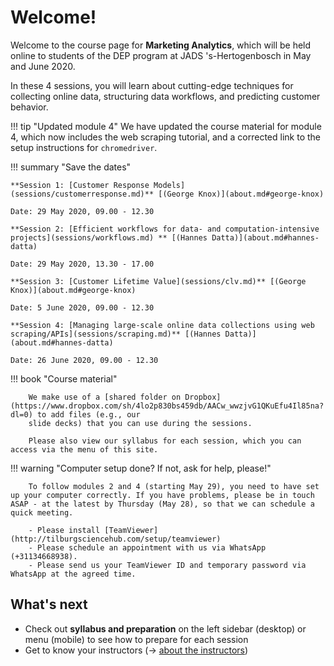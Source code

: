 # Welcome!

Welcome to the course page for **Marketing Analytics**, which will be held online to students of the DEP program at JADS 's-Hertogenbosch in May and June 2020.

In these 4 sessions, you will learn about cutting-edge techniques for collecting online data, structuring data workflows, and predicting customer behavior.


!!! tip "Updated module 4"
		We have updated the course material for module 4, which now includes the web scraping tutorial, and a corrected link to the setup instructions for `chromedriver`.

!!! summary "Save the dates"

	**Session 1: [Customer Response Models](sessions/customerresponse.md)** [(George Knox)](about.md#george-knox)

    Date: 29 May 2020, 09.00 - 12.30

    **Session 2: [Efficient workflows for data- and computation-intensive projects](sessions/workflows.md) ** [(Hannes Datta)](about.md#hannes-datta)

    Date: 29 May 2020, 13.30 - 17.00

    **Session 3: [Customer Lifetime Value](sessions/clv.md)** [(George Knox)](about.md#george-knox)

    Date: 5 June 2020, 09.00 - 12.30

    **Session 4: [Managing large-scale online data collections using web scraping/APIs](sessions/scraping.md)** [(Hannes Datta)](about.md#hannes-datta)

	Date: 26 June 2020, 09.00 - 12.30

!!! book "Course material"

		We make use of a [shared folder on Dropbox](https://www.dropbox.com/sh/4lo2p830bs459db/AACw_wwzjvG1QKuEfu4Il85na?dl=0) to add files (e.g., our
		slide decks) that you can use during the sessions.

		Please also view our syllabus for each session, which you can access via the menu of this site.

!!! warning "Computer setup done? If not, ask for help, please!"

		To follow modules 2 and 4 (starting May 29), you need to have set up your computer correctly. If you have problems, please be in touch ASAP - at the latest by Thursday (May 28), so that we can schedule a quick meeting.

		- Please install [TeamViewer](http://tilburgsciencehub.com/setup/teamviewer)
		- Please schedule an appointment with us via WhatsApp (+31134668938).
		- Please send us your TeamViewer ID and temporary password via WhatsApp at the agreed time.


## What's next

- Check out **syllabus and preparation** on the left sidebar (desktop) or menu (mobile) to see how to prepare for each session
- Get to know your instructors (&rarr; [about the instructors](about.md))
